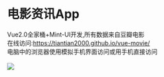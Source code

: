# 电影资讯App
Vue2.0全家桶+Mint-UI开发,所有数据来自豆瓣电影<br>
在线访问:https://tiantian2000.github.io/vue-movie/<br>
电脑中的浏览器使用模拟手机界面访问或用手机直接访问<br><br>
<img src="https://github.com/tiantian2000/vue-movie/blob/gh-pages/%E7%A4%BA%E4%BE%8B.png"/>
